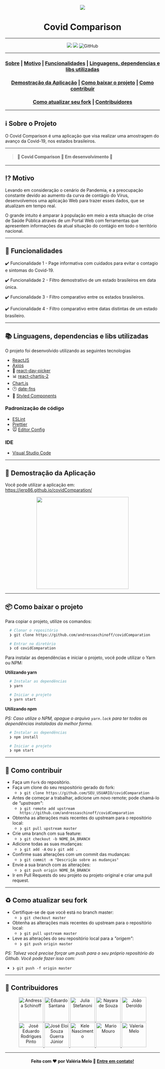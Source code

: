  <p align="center">
  <img src= "https://user-images.githubusercontent.com/59574875/85342988-34c1e980-b4c2-11ea-99e1-47aa65591289.JPG" />
  <h1 align="center">Covid Comparison</h1>
</p>

---

<p align="center">
  <img src="https://img.shields.io/static/v1?label=React&message=framework&color=blue&style=plastic&logo=React" />
  <img src="https://img.shields.io/static/v1?label=JavaScript&message=language&color=blue&style=plastic&logo=JavaScript" />
  
  <img alt="GitHub" src="https://img.shields.io/github/license/andressaschinoff/covidComparation?style=plastic">
</p>

---

<h3 align="center">
  <a href="#information_source-sobre-o-projeto">Sobre</a> |
  <a href="#interrobang-motivo">Motivo</a> |
  <a href="#nut_and_bolt-funcionalidades">Funcionalidades</a> |
  <a href="books-linguagens-dependencias-e-libs-utilizadas">Linguagens, dependencias e libs utilizadas</a>
</h3>
<h3 align="center">
  <a href="running-Demostracao-da-aplicacao">Demostração da Aplicação</a> |
  <a href="packpackage-como-baixar-o-projeto">Como baixar o projeto</a> |
  <a href="link-como-contribuir">Como contribuir</a>
</>
<h3 align="center">
  <a href="recycle-como-atualizar-seu-fork">Como atualizar seu fork</a> |
  <a href="busts_in_silhouette-contribuidores">Contribuidores</a>
</h3>

---

## :information_source: Sobre o Projeto

O Covid Comparison é uma aplicação que visa realizar uma amostragem do avanço da Covid-19, nos estados brasileiros.

---

> #### :construction: Covid Comparison :rocket: Em desenvolvimento :construction:

---

## :interrobang: Motivo

Levando em consideração o cenário de Pandemia, e a preocupação constante devido ao aumento da curva de contágio do Vírus, desenvolvemos uma aplicação Web para trazer esses dados, que se atualizam em tempo real.

O grande intuito é amparar à população em meio a esta situação de crise de Saúde Pública através de um Portal Web com ferramentas que apresentem informações da atual situação do contágio em todo o território nacional.

---

## :nut_and_bolt: Funcionalidades

<p> ✔️ Funcionalidade 1 - Page informativa com cuidados para evitar o contagio e sintomas do Covid-19.</p>

<p> ✔️ Funcionalidade 2 - Filtro demostrativo de um estado brasileiros em data única. </p>

<p> ✔️ Funcionalidade 3 - Filtro comparativo entre os estados brasileiros. </p>

<p> ✔️ Funcionalidade 4 - Filtro comparativo entre datas distintas de um estado brasileiro. </p>

---

## :books: Linguagens, dependencias e libs utilizadas

O projeto foi desenvolvido utilizando as seguintes tecnologias

- [ReactJS](https://reactjs.org/)
- [Axios](https://github.com/axios/axios)
- :calendar: [react-day-picker](https://react-day-picker.js.org/)
- :bar_chart: [react-chartjs-2](https://github.com/jerairrest/react-chartjs-2)
- [Chart.js](https://www.chartjs.org/)
- :clock2: [date-fns](https://date-fns.org/)
- :nail_care: [Styled Components](https://styled-components.com/)

### Padronização de código

- [ESLint](https://eslint.org/)
- [Prettier](https://prettier.io/)
- :mouse: [Editor Config](https://editorconfig.org/)

### IDE

- [Visual Studio Code](https://code.visualstudio.com/)

---

## :running: Demostração da Aplicação

Você pode utilizar a aplicação em: https://jerp86.github.io/covidComparation/

<p align="center">
  <img src="https://user-images.githubusercontent.com/54115624/87580092-51aaa080-c6ad-11ea-867d-277b713f1479.png" weight="300" height="300" />
</p>


---

## :package: Como baixar o projeto

Para copiar o projeto, utilize os comandos:

```bash
  # Clonar o repositório
  ❯ git clone https://github.com/andressaschinoff/covidComparation

  # Entrar no diretório
  ❯ cd covidComparation
```

Para instalar as dependências e iniciar o projeto, você pode utilizar o Yarn ou NPM:

**Utilizando yarn**

```bash
  # Instalar as dependências
  ❯ yarn

  # Iniciar o projeto
  ❯ yarn start
```

**Utilizando npm**

_PS: Caso utilize o NPM, apague o arquivo `yarn.lock` para ter todas as dependências instaladas da melhor forma._

```bash
  # Instalar as dependências
  ❯ npm install

  # Iniciar o projeto
  ❯ npm start
```

---

## :link: Como contribuir

- Faça um `Fork` do repositório.
- Faça um clone do seu respositório gerado do fork:
  - `❯ git clone https://github.com/SEU_USUARIO/covidComparation`
- Antes de começar a trabalhar, adicione um novo remote; pode chamá-lo de _"upstream"_:
  - `❯ git remote add upstream https://github.com/andressaschinoff/covidComparation`
- Obtenha as alterações mais recentes do upstream para o repositório local:
  - `❯ git pull upstream master`
- Crie uma branch com sua feature:
  - `❯ git checkout -b NOME_DA_BRANCH`
- Adicione todas as suas mudanças:
  - `❯ git add -A` ou `❯ git add .`
- Confirme suas alterações com um commit das mudanças:
  - `❯ git commit -m "Descrição sobre as mudanças"`
- Envie a sua branch com as alterações:
  - `❯ git push origin NOME_DA_BRANCH`
- Ir em Pull Requests do seu projeto ou projeto original e criar uma pull request.

---

## :recycle: Como atualizar seu fork

- Certifique-se de que você está no branch master:
  - `❯ git checkout master`
- Obtenha as alterações mais recentes do upstream para o repositório local:
  - `❯ git pull upstream master`
- Leve as alterações do seu repositório local para a _"origem"_:
  - `❯ git push origin master`

_PS: Talvez você precise forçar um push para o seu próprio repositório do Github. Você pode fazer isso com:_

- `❯ git push -f origin master`

---

## :busts_in_silhouette: Contribuidores

 <p align="center">
  <a href="https://github.com/andressaschinoff">
    <img src="https://avatars3.githubusercontent.com/u/51170291?s=460&u=2593b926590b415b2907ce40376e0c35029e9be5&v=4" title="Andressa Schinoff" width="80" height="80">
  </a>

   <a href="https://github.com/eRodriguesSantana">
    <img src="https://avatars0.githubusercontent.com/u/27317860?s=400&u=c8bb4fa75afb3238896210acb3e8ccbd4b191d6e&v=4" title="Eduardo Santana" width="80" height="80">
  </a>

  <a>

   <a href="https://github.com/juliastefanoni">
    <img src="https://avatars1.githubusercontent.com/u/53796153?s=400&u=5fb4f4f34f78ee55148b7a69c269339105d68408&v=4" title="Julia Stefanoni" width="80" height="80">
  </a>

  <a>

   <a href="https://github.com/ndesouz1">
    <img src="https://avatars1.githubusercontent.com/u/54290219?s=400&u=002f16a59edd2722d0048b9096dc779a6f4b80ec&v=4" title="Nayara de Souza" width="80" height="80">
  </a>

  <a href="https://github.com/joaoskr">
    <img src="https://avatars0.githubusercontent.com/u/17601527?s=460&u=e8b83b1b8abc9bc2b4cbcf53f9dc600760408249&v=4" title="João Deroldo" width="80" height="80">
  </a>
<br />
  <a href="https://github.com/jerp86">
    <img src="https://avatars0.githubusercontent.com/u/54115624?s=460&u=36c750bc965fde8a88dedbd0aef8c985c3fde0ab&v=4" title="José Eduardo Rodrigues Pinto" width="80" height="80">
  </a>
  <a href="https://github.com/eloiguerra">
    <img src="https://avatars3.githubusercontent.com/u/52114836?s=460&u=2df89dd13b87928a6562bb7f2594a4ea8fc3bad4&v=4" title="José Eloi Souza Guerra Júnior" width="80" height="80">
  </a>
  <a href="https://github.com/KeleNascimento">
    <img src="https://avatars1.githubusercontent.com/u/49176116?s=460&u=1ed632aa857a5bccd5b13a1b8eb9626d8ce9c804&v=4" title="Kele Nascimento" width="80" height="80">
  </a>
  <a href="https://github.com/mario-mouro">
    <img src="https://avatars2.githubusercontent.com/u/52142879?s=460&u=77c8de797d28cab1758eb73494fef09fcdf84f50&v=4" title="Mario Mouro" width="80" height="80">
  </a>
  <a href="https://github.com/val-bit">
    <img src="https://avatars3.githubusercontent.com/u/59574875?s=460&u=97df5a23cfc2789fb477b60ccf61804e2a8c4fad&v=4" title="Valeria Melo" width="80" height="80">
  </a>
</P>

---

<h4 align="center">
  Feito com ❤️ por Valéria Melo 👋️ <a href="mailto:valleriademelo@gmail.com">Entre em contato!</a>
</h4>
